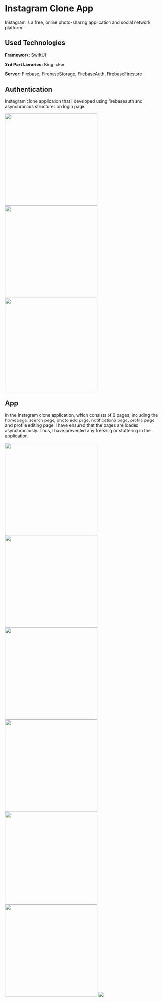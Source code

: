 
# Instagram Clone App

Instagram is a free, online photo-sharing application and social network platform


## Used Technologies

**Framework:** SwiftUI

**3rd Part Libraries:** Kingfisher

**Server:** Firebase, FirebaseStorage, FirebaseAuth, FirebaseFirestore

  
## Authentication

Instagram clone application that I developed using firebaseauth and asynchronous structures on login page.

<img src="https://github.com/AykutIpek/InstagramCloneSwiftUI/blob/main/InstagramClone/App/Assets.xcassets/Auth/Authentication%201.imageset/Authentication%201.png?raw=true" width="300"><img src="https://github.com/AykutIpek/InstagramCloneSwiftUI/blob/main/InstagramClone/App/Assets.xcassets/Auth/Authentication%202.imageset/Authentication%202.png?raw=true" width="300"><img src="https://github.com/AykutIpek/InstagramCloneSwiftUI/blob/main/InstagramClone/App/Assets.xcassets/Auth/Authentication%204.imageset/Authentication%204.png?raw=true" width="300">

## App

In the Instagram clone application, which consists of 6 pages, including the homepage, search page, photo add page, notifications page, profile page and profile editing page, I have ensured that the pages are loaded asynchronously. Thus, I have prevented any freezing or stuttering in the application.

<img src="https://github.com/AykutIpek/InstagramCloneSwiftUI/blob/main/InstagramClone/App/Assets.xcassets/ScreenShots/Home%20Screen%201.imageset/Home%20Screen%201.png?raw=true" width="300"><img src="https://github.com/AykutIpek/InstagramCloneSwiftUI/blob/main/InstagramClone/App/Assets.xcassets/ScreenShots/Search%20Screen%202.imageset/Search%20Screen%202.png?raw=true" width="300"><img src="https://github.com/AykutIpek/InstagramCloneSwiftUI/blob/main/InstagramClone/App/Assets.xcassets/ScreenShots/Push%20Profile%20Screen%203.imageset/Push%20Profile%20Screen%203.png?raw=true" width="300">
<img src="https://github.com/AykutIpek/InstagramCloneSwiftUI/blob/main/InstagramClone/App/Assets.xcassets/ScreenShots/New%20Post%20Screen%204.imageset/New%20Post%20Screen%204.png?raw=true" width="300"><img src="https://github.com/AykutIpek/InstagramCloneSwiftUI/blob/main/InstagramClone/App/Assets.xcassets/ScreenShots/New%20Post%20Screen%205.imageset/New%20Post%20Screen%205.png?raw=true" width="300"><img src="https://github.com/AykutIpek/InstagramCloneSwiftUI/blob/main/InstagramClone/App/Assets.xcassets/ScreenShots/Profile%20Screen%206.imageset/Profile%20Screen%206.png?raw=true" width="300">
<img src="https://github.com/AykutIpek/InstagramCloneSwiftUI/blob/main/InstagramClone/App/Assets.xcassets/ScreenShots/Edit%20Profile%207.imageset/Edit%20Profile%207.png?raw=true">
